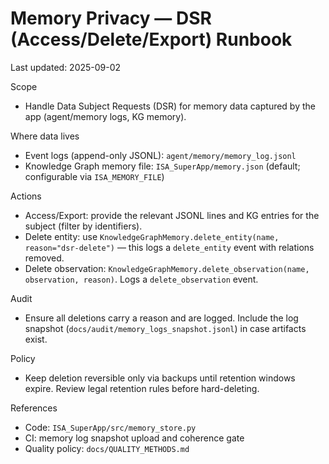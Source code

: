 # Memory Privacy — DSR (Access/Delete/Export) Runbook
Last updated: 2025-09-02

Scope
- Handle Data Subject Requests (DSR) for memory data captured by the app (agent/memory logs, KG memory).

Where data lives
- Event logs (append-only JSONL): `agent/memory/memory_log.jsonl`
- Knowledge Graph memory file: `ISA_SuperApp/memory.json` (default; configurable via `ISA_MEMORY_FILE`)

Actions
- Access/Export: provide the relevant JSONL lines and KG entries for the subject (filter by identifiers).
- Delete entity: use `KnowledgeGraphMemory.delete_entity(name, reason="dsr-delete")` — this logs a `delete_entity` event with relations removed.
- Delete observation: `KnowledgeGraphMemory.delete_observation(name, observation, reason)`. Logs a `delete_observation` event.

Audit
- Ensure all deletions carry a reason and are logged. Include the log snapshot (`docs/audit/memory_logs_snapshot.jsonl`) in case artifacts exist.

Policy
- Keep deletion reversible only via backups until retention windows expire. Review legal retention rules before hard-deleting.

References
- Code: `ISA_SuperApp/src/memory_store.py`
- CI: memory log snapshot upload and coherence gate
- Quality policy: `docs/QUALITY_METHODS.md`
